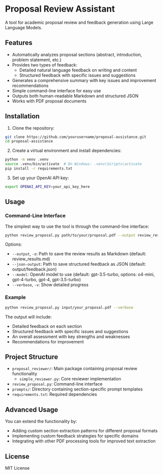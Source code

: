 # Proposal Review Assistant

A tool for academic proposal review and feedback generation using Large Language Models.

## Features

- Automatically analyzes proposal sections (abstract, introduction, problem statement, etc.)
- Provides two types of feedback:
  - Detailed natural language feedback on writing and content
  - Structured feedback with specific issues and suggestions
- Generates a comprehensive summary with key issues and improvement recommendations
- Simple command-line interface for easy use
- Outputs both human-readable Markdown and structured JSON
- Works with PDF proposal documents

## Installation

1. Clone the repository:
```bash
git clone https://github.com/yourusername/proposal-assistance.git
cd proposal-assistance
```

2. Create a virtual environment and install dependencies:
```bash
python -m venv .venv
source .venv/bin/activate  # On Windows: .venv\Scripts\activate
pip install -r requirements.txt
```

3. Set up your OpenAI API key:
```bash
export OPENAI_API_KEY=your_api_key_here
```

## Usage

### Command-Line Interface

The simplest way to use the tool is through the command-line interface:

```bash
python review_proposal.py path/to/your/proposal.pdf --output review_results.md --json-output feedback.json
```

Options:
- `--output`, `-o`: Path to save the review results as Markdown (default: review_results.md)
- `--json-output`: Path to save structured feedback as JSON (default: output/feedback.json)
- `--model`: OpenAI model to use (default: gpt-3.5-turbo, options: o4-mini, gpt-4-turbo, gpt-4, gpt-3.5-turbo)
- `--verbose`, `-v`: Show detailed progress

### Example

```bash
python review_proposal.py input/your_proposal.pdf --verbose
```

The output will include:
- Detailed feedback on each section
- Structured feedback with specific issues and suggestions
- An overall assessment with key strengths and weaknesses
- Recommendations for improvement

## Project Structure

- `proposal_reviewer/`: Main package containing proposal review functionality
  - `simple_reviewer.py`: Core reviewer implementation
- `review_proposal.py`: Command-line interface
- `prompts/`: Directory containing section-specific prompt templates
- `requirements.txt`: Required dependencies

## Advanced Usage

You can extend the functionality by:
- Adding custom section extraction patterns for different proposal formats
- Implementing custom feedback strategies for specific domains
- Integrating with other PDF processing tools for improved text extraction

## License

MIT License 